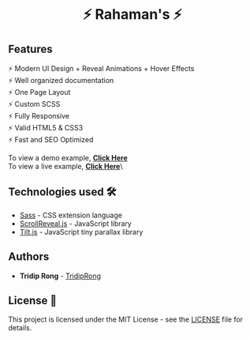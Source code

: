 
<h1 align="center"> ⚡️ Rahaman's ⚡️</h1>



## Features

⚡️ Modern UI Design + Reveal Animations + Hover Effects\
⚡️ Well organized documentation\
⚡️ One Page Layout\
⚡️ Custom SCSS\
⚡️ Fully Responsive\
⚡️ Valid HTML5 & CSS3\
⚡ Fast and SEO Optimized

To view a demo example, **[Click Here](https://ranajit-das-portfolio.netlify.app/)**\
To view a live example, **[Click Here](https://github.com/TridipRong/myPortFolio)**\


## Technologies used 🛠️

- [Sass](https://sass-lang.com/documentation) - CSS extension language
- [ScrollReveal.js](https://scrollrevealjs.org/) - JavaScript library
- [Tilt.js](https://gijsroge.github.io/tilt.js/) - JavaScript tiny parallax library

## Authors

- **Tridip Rong** - [TridipRong](https://github.com/TridipRong)

## License 📄

This project is licensed under the MIT License - see the [LICENSE](LICENSE) file for details.

